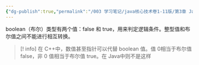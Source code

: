 ```yaml
---
{"dg-publish":true,"permalink":"/003 学习笔记/java核心技术卷1-11版/第3章 Java的基本程序设计结构/3.3 数据类型/3.3.5 boolean类型/","dgPassFrontmatter":true,"created":"2024-04-11T17:12:40.328+08:00","updated":"2024-06-01T10:42:39.055+08:00"}
---
```


boolean（布尔）类型有两个值：false 和 true，用来判定逻辑条件。整型值和布尔值之间不能进行相互转换。

>[!  info] 在 C++中，数值甚至指针可以代替 boolean 值。值 0相当于布尔值 false，非 0 值相当于布尔值 true。在 Java中则不是这样
